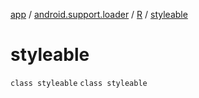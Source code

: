 [app](../../../index.md) / [android.support.loader](../../index.md) / [R](../index.md) / [styleable](./index.md)

# styleable

`class styleable`
`class styleable`